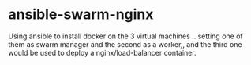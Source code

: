 # ansible-swarm-nginx
Using ansible to install docker on the 3 virtual machines .. setting one of them as swarm manager and the second as a worker,, and the third one would be used to deploy a nginx/load-balancer container.
